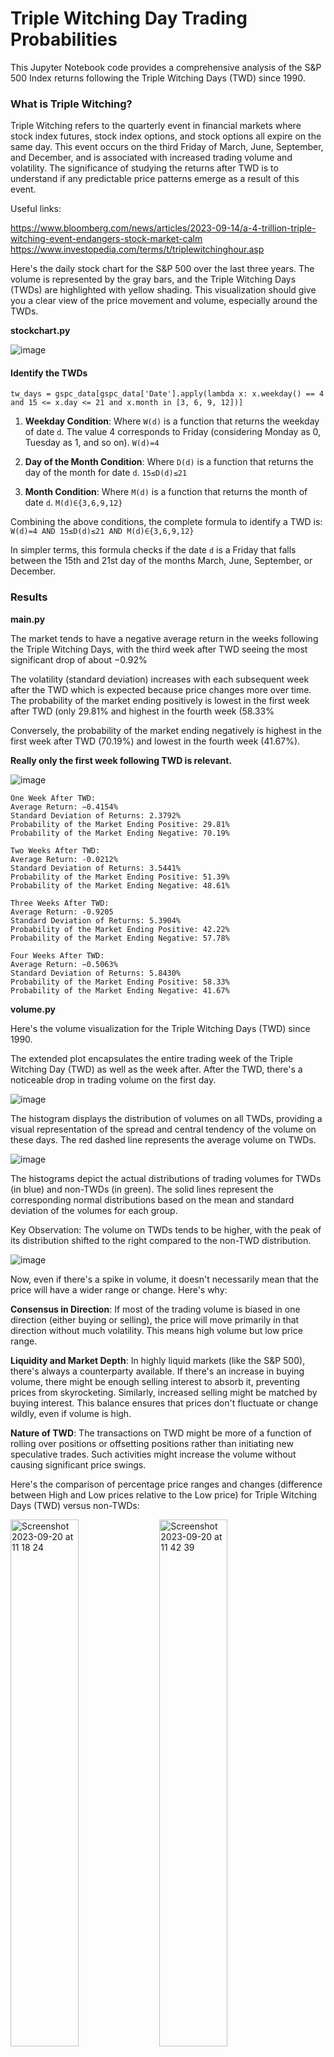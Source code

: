 # Triple Witching Day Trading Probabilities

This Jupyter Notebook code provides a comprehensive analysis of the S&P 500 Index returns following the Triple Witching Days (TWD) since 1990.

### What is Triple Witching?

Triple Witching refers to the quarterly event in financial markets where stock index futures, stock index options, and stock options all expire on the same day. This event occurs on the third Friday of March, June, September, and December, and is associated with increased trading volume and volatility. The significance of studying the returns after TWD is to understand if any predictable price patterns emerge as a result of this event.

Useful links:

https://www.bloomberg.com/news/articles/2023-09-14/a-4-trillion-triple-witching-event-endangers-stock-market-calm
https://www.investopedia.com/terms/t/triplewitchinghour.asp

Here's the daily stock chart for the S&P 500 over the last three years. The volume is represented by the gray bars, and the Triple Witching Days (TWDs) are highlighted with yellow shading. This visualization should give you a clear view of the price movement and volume, especially around the TWDs.

**stockchart.py**

![image](https://github.com/ThomasAFink/triple_witching_trading_probabilities/blob/main/output/%5EGSPC_combined_data_since_1990_stockchart.jpg?raw=true)


#### Identify the TWDs
```
tw_days = gspc_data[gspc_data['Date'].apply(lambda x: x.weekday() == 4 and 15 <= x.day <= 21 and x.month in [3, 6, 9, 12])]
```


1. **Weekday Condition**: Where ```W(d)``` is a function that returns the weekday of date ```d```. The value 4 corresponds to Friday (considering Monday as 0, Tuesday as 1, and so on).
```W(d)=4```


2. **Day of the Month Condition**: Where ```D(d)``` is a function that returns the day of the month for date ```d```.
```15≤D(d)≤21```


3. **Month Condition**: Where ```M(d)``` is a function that returns the month of date ```d```. 
```M(d)∈{3,6,9,12}```


Combining the above conditions, the complete formula to identify a TWD is:
```W(d)=4 AND 15≤D(d)≤21 AND M(d)∈{3,6,9,12}```

In simpler terms, this formula checks if the date ```d``` is a Friday that falls between the 15th and 21st day of the months March, June, September, or December.

### Results

**main.py**

The market tends to have a negative average return in the weeks following the Triple Witching Days, with the third week after TWD seeing the most significant drop of about −0.92%

The volatility (standard deviation) increases with each subsequent week after the TWD which is expected because price changes more over time.
The probability of the market ending positively is lowest in the first week after TWD (only 29.81% and highest in the fourth week (58.33%

Conversely, the probability of the market ending negatively is highest in the first week after TWD (70.19%) and lowest in the fourth week (41.67%).

**Really only the first week following TWD is relevant.**

![image](https://github.com/ThomasAFink/triple_witching_trading_probabilities/blob/main/output/%5EGSPC_combined_data_since_1990.jpg?raw=true)

```
One Week After TWD:
Average Return: −0.4154%
Standard Deviation of Returns: 2.3792%
Probability of the Market Ending Positive: 29.81%
Probability of the Market Ending Negative: 70.19%

Two Weeks After TWD:
Average Return: -0.0212%
Standard Deviation of Returns: 3.5441%
Probability of the Market Ending Positive: 51.39%
Probability of the Market Ending Negative: 48.61%

Three Weeks After TWD:
Average Return: -0.9205
Standard Deviation of Returns: 5.3904%
Probability of the Market Ending Positive: 42.22%
Probability of the Market Ending Negative: 57.78%

Four Weeks After TWD:
Average Return: −0.5063%
Standard Deviation of Returns: 5.8430%
Probability of the Market Ending Positive: 58.33%
Probability of the Market Ending Negative: 41.67%
```

**volume.py**

Here's the volume visualization for the Triple Witching Days (TWD) since 1990.

The extended plot encapsulates the entire trading week of the Triple Witching Day (TWD) as well as the week after. After the TWD, there's a noticeable drop in trading volume on the first day.

![image](https://github.com/ThomasAFink/triple_witching_trading_probabilities/blob/main/output/%5EGSPC_combined_data_since_1990_volume.jpg?raw=true)

The histogram displays the distribution of volumes on all TWDs, providing a visual representation of the spread and central tendency of the volume on these days. The red dashed line represents the average volume on TWDs.

![image](https://github.com/ThomasAFink/triple_witching_trading_probabilities/blob/main/output/%5EGSPC_combined_data_since_1990_volume_dist.jpg?raw=true)

The histograms depict the actual distributions of trading volumes for TWDs (in blue) and non-TWDs (in green).
The solid lines represent the corresponding normal distributions based on the mean and standard deviation of the volumes for each group.

Key Observation: The volume on TWDs tends to be higher, with the peak of its distribution shifted to the right compared to the non-TWD distribution.

![image](https://github.com/ThomasAFink/triple_witching_trading_probabilities/blob/main/output/%5EGSPC_combined_data_since_1990_volume_dist_norm_compare.jpg?raw=true)



Now, even if there's a spike in volume, it doesn't necessarily mean that the price will have a wider range or change. Here's why:

**Consensus in Direction**: If most of the trading volume is biased in one direction (either buying or selling), the price will move primarily in that direction without much volatility. This means high volume but low price range.

**Liquidity and Market Depth**: In highly liquid markets (like the S&P 500), there's always a counterparty available. If there's an increase in buying volume, there might be enough selling interest to absorb it, preventing prices from skyrocketing. Similarly, increased selling might be matched by buying interest. This balance ensures that prices don't fluctuate or change wildly, even if volume is high.

**Nature of TWD**: The transactions on TWD might be more of a function of rolling over positions or offsetting positions rather than initiating new speculative trades. Such activities might increase the volume without causing significant price swings.

Here's the comparison of percentage price ranges and changes (difference between High and Low prices relative to the Low price) for Triple Witching Days (TWD) versus non-TWDs:

<img width="46.5%" alt="Screenshot 2023-09-20 at 11 18 24" src="https://github.com/ThomasAFink/triple_witching_trading_probabilities/assets/53316058/063d2406-c214-443b-9e6c-e5e687d56c01">

<img width="46.5%" alt="Screenshot 2023-09-20 at 11 42 39" src="https://github.com/ThomasAFink/triple_witching_trading_probabilities/assets/53316058/2e5ca37d-fffc-44b2-9a72-cb528f36fe37">


![image](https://github.com/ThomasAFink/triple_witching_trading_probabilities/blob/main/output/%5EGSPC_combined_data_since_1990_volume_dist_norm_compare_price.jpg?raw=true)


```
Average Volume on TWDs: 3,490,805,746.27 shares
Average Volume on Non-TWDs: 2,430,337,434.21 shares
Difference in Volume: 1,060,468,312.06 shares
```

### Further Notes

**Liquidity**: The surge in volume on TWD can lead to liquidity effects. Higher liquidity can reduce the bid-ask spread and make it easier for large institutional investors to take or close positions without significantly impacting the price. The immediate aftermath (i.e., the following week) can provide insights into how liquidity is returning to its normal state.

**Market Psychology**: Investors and traders anticipate TWD, and their strategies leading up to this day might be different from their usual approach. Once TWD is over, the subsequent week can show the return to regular trading behavior, and it's essential to understand this transition.

This analysis provides insights into the market behavior following the Triple Witching Days. It's essential to keep in mind that past performance does not guarantee future results, but understanding these patterns can be helpful for investors and traders.

**Note: The aforementioned probabilities are calculated based on historical data and patterns, and while useful, they should be interpreted with caution. Always consider other factors and perform further analysis before making any investment decisions.**
